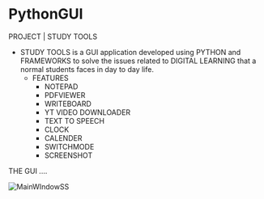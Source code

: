 # PythonGUI
PROJECT | STUDY TOOLS
- STUDY TOOLS is a GUI application developed using PYTHON and FRAMEWORKS to solve the issues related to DIGITAL LEARNING that a normal students faces in day to day life. 
  - FEATURES
    - NOTEPAD
    - PDFVIEWER
    - WRITEBOARD
    - YT VIDEO DOWNLOADER
    - TEXT TO SPEECH
    - CLOCK
    - CALENDER
    - SWITCHMODE
    - SCREENSHOT
      
THE GUI ....

  ![MainWIndowSS](https://github.com/user-attachments/assets/eaed358f-39df-4abc-9ea0-a42fb5545aa2)






